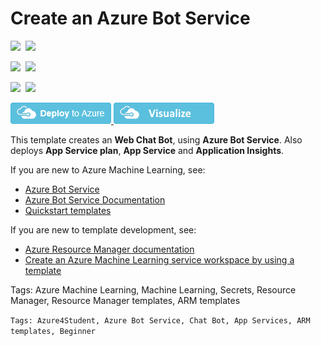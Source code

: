 # Create an Azure Bot Service

<IMG SRC="https://azurequickstartsservice.blob.core.windows.net/badges/101-webapp-chatbot/PublicLastTestDate.svg" />&nbsp;
<IMG SRC="https://azurequickstartsservice.blob.core.windows.net/badges/101-webapp-chatbot/PublicDeployment.svg" />&nbsp;

<IMG SRC="https://azurequickstartsservice.blob.core.windows.net/badges/101-webapp-chatbot/FairfaxLastTestDate.svg" />&nbsp;
<IMG SRC="https://azurequickstartsservice.blob.core.windows.net/badges/101-webapp-chatbot/FairfaxDeployment.svg" />&nbsp;

<IMG SRC="https://azurequickstartsservice.blob.core.windows.net/badges/101-webapp-chatbot/BestPracticeResult.svg" />&nbsp;
<IMG SRC="https://azurequickstartsservice.blob.core.windows.net/badges/101-webapp-chatbot/CredScanResult.svg" />&nbsp;

<a href="https://portal.azure.com/#create/Microsoft.Template/uri/https%3A%2F%2Fraw.githubusercontent.com%2FAzure%2Fazure-quickstart-templates%2Fmaster%2F101-webapp-chatbot%2Fazuredeploy.json" target="_blank">
    <img src="https://raw.githubusercontent.com/Azure/azure-quickstart-templates/master/1-CONTRIBUTION-GUIDE/images/deploytoazure.png"/>
</a>
<a href="http://armviz.io/#/?load=https%3A%2F%2Fraw.githubusercontent.com%2FAzure%2Fazure-quickstart-templates%2Fmaster%2F101-webapp-chatbot%2Fazuredeploy.json" target="_blank">
    <img src="https://raw.githubusercontent.com/Azure/azure-quickstart-templates/master/1-CONTRIBUTION-GUIDE/images/visualizebutton.png"/>
</a>

This template creates an **Web Chat Bot**, using **Azure Bot Service**. Also deploys **App Service plan**, **App Service** and **Application Insights**.

If you are new to Azure Machine Learning, see:

- [Azure Bot Service](https://azure.microsoft.com/services/bot-service/)
- [Azure Bot Service Documentation](https://docs.microsoft.com/azure/bot-service/?view=azure-bot-service-4.0)
- [Quickstart templates](https://azure.microsoft.com/resources/templates/)

If you are new to template development, see:

- [Azure Resource Manager documentation](https://docs.microsoft.com/azure/azure-resource-manager/)
- [Create an Azure Machine Learning service workspace by using a template](https://docs.microsoft.com/azure/machine-learning/service/how-to-create-workspace-template)

Tags: Azure Machine Learning, Machine Learning, Secrets, Resource Manager, Resource Manager templates, ARM templates

`Tags: Azure4Student, Azure Bot Service, Chat Bot, App Services, ARM templates, Beginner`
